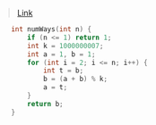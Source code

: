 > [Link](https://leetcode-cn.com/problems/qing-wa-tiao-tai-jie-wen-ti-lcof/)


```c++
    int numWays(int n) {
        if (n <= 1) return 1;
        int k = 1000000007;
        int a = 1, b = 1;
        for (int i = 2; i <= n; i++) {
            int t = b;
            b = (a + b) % k;
            a = t;
        }
        return b;
    }
```